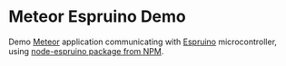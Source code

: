 Meteor Espruino Demo
====================

Demo [Meteor](http://www.meteor.com) application communicating with [Espruino](http://www.espruino.com) microcontroller, using [node-espruino package from NPM](https://www.npmjs.org/package/node-espruino).
